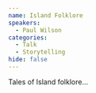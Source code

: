 ```yaml
---
name: Island Folklore
speakers:
  - Paul Wilson
categories:
  - Talk
  - Storytelling
hide: false
---
```


Tales of Island folklore...